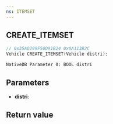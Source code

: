 ```yaml
---
ns: ITEMSET
---
```

## CREATE_ITEMSET

```c
// 0x35AD299F50D91B24 0x0A113B2C
Vehicle CREATE_ITEMSET(Vehicle distri);
```

```
NativeDB Parameter 0: BOOL distri
```

## Parameters
* **distri**: 

## Return value
